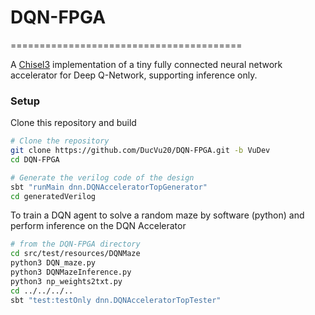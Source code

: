 # DQN-FPGA
========================================

A [Chisel3](https://github.com/ucb-bar/chisel3) implementation of a tiny fully connected neural network accelerator for Deep Q-Network, supporting inference only.

### Setup

Clone this repository and build

```bash
# Clone the repository
git clone https://github.com/DucVu20/DQN-FPGA.git -b VuDev
cd DQN-FPGA

# Generate the verilog code of the design
sbt "runMain dnn.DQNAcceleratorTopGenerator"
cd generatedVerilog

```

To train a DQN agent to solve a random maze by software (python) and perform inference on the DQN Accelerator

```bash
# from the DQN-FPGA directory
cd src/test/resources/DQNMaze
python3 DQN_maze.py
python3 DQNMazeInference.py
python3 np_weights2txt.py
cd ../../../..
sbt "test:testOnly dnn.DQNAcceleratorTopTester"
```
